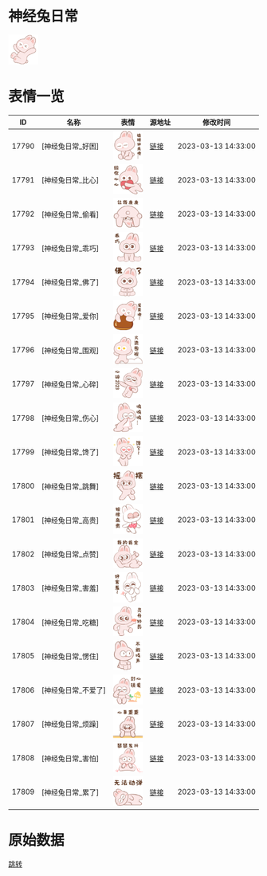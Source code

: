 # 神经兔日常

<img src="./cover.png" height="60" alt="cover" />

# 表情一览

|ID|名称|表情|源地址|修改时间|
|----|----|----|----|----|
|17790|[神经兔日常_好困]|<img src="./pic/017790_%5B神经兔日常_好困%5D.png" height="60" alt="好困"/>|[链接](https://i0.hdslb.com/bfs/garb/ec2a9c511490867199b371f0c71cb1276601b22a.png)|2023-03-13 14:33:00|
|17791|[神经兔日常_比心]|<img src="./pic/017791_%5B神经兔日常_比心%5D.png" height="60" alt="比心"/>|[链接](https://i0.hdslb.com/bfs/garb/6f6ca68d2e51b52969d26c03bcf9feadc8503f15.png)|2023-03-13 14:33:00|
|17792|[神经兔日常_偷看]|<img src="./pic/017792_%5B神经兔日常_偷看%5D.png" height="60" alt="偷看"/>|[链接](https://i0.hdslb.com/bfs/garb/ccfa5b061707a3940aa201737aca63275482d828.png)|2023-03-13 14:33:00|
|17793|[神经兔日常_乖巧]|<img src="./pic/017793_%5B神经兔日常_乖巧%5D.png" height="60" alt="乖巧"/>|[链接](https://i0.hdslb.com/bfs/garb/f433df4648bb5bf192cb39e1432f92c4549abbc2.png)|2023-03-13 14:33:00|
|17794|[神经兔日常_佛了]|<img src="./pic/017794_%5B神经兔日常_佛了%5D.png" height="60" alt="佛了"/>|[链接](https://i0.hdslb.com/bfs/garb/44dfaeec8e394174860b853c562c028baf023fb4.png)|2023-03-13 14:33:00|
|17795|[神经兔日常_爱你]|<img src="./pic/017795_%5B神经兔日常_爱你%5D.png" height="60" alt="爱你"/>|[链接](https://i0.hdslb.com/bfs/garb/4b286b22aa5b1f885e87c66f0fcbcae6184d51d4.png)|2023-03-13 14:33:00|
|17796|[神经兔日常_围观]|<img src="./pic/017796_%5B神经兔日常_围观%5D.png" height="60" alt="围观"/>|[链接](https://i0.hdslb.com/bfs/garb/216d0048d945d077a7611cd499ab3989c58f13d2.png)|2023-03-13 14:33:00|
|17797|[神经兔日常_心碎]|<img src="./pic/017797_%5B神经兔日常_心碎%5D.png" height="60" alt="心碎"/>|[链接](https://i0.hdslb.com/bfs/garb/5e81cdf5564a0c54bc03941823b7e1a3cdd9b5ac.png)|2023-03-13 14:33:00|
|17798|[神经兔日常_伤心]|<img src="./pic/017798_%5B神经兔日常_伤心%5D.png" height="60" alt="伤心"/>|[链接](https://i0.hdslb.com/bfs/garb/43d39ea974c2383a5e8953a7777286f471f9041f.png)|2023-03-13 14:33:00|
|17799|[神经兔日常_馋了]|<img src="./pic/017799_%5B神经兔日常_馋了%5D.png" height="60" alt="馋了"/>|[链接](https://i0.hdslb.com/bfs/garb/46bbe0b9e744609305f400b0a5e480914c24845d.png)|2023-03-13 14:33:00|
|17800|[神经兔日常_跳舞]|<img src="./pic/017800_%5B神经兔日常_跳舞%5D.png" height="60" alt="跳舞"/>|[链接](https://i0.hdslb.com/bfs/garb/1aa2fb48acadccc9fae6c8f91c47d1800480a24a.png)|2023-03-13 14:33:00|
|17801|[神经兔日常_高贵]|<img src="./pic/017801_%5B神经兔日常_高贵%5D.png" height="60" alt="高贵"/>|[链接](https://i0.hdslb.com/bfs/garb/1ef6d846ded5398486bdac278e9144fc7839eba8.png)|2023-03-13 14:33:00|
|17802|[神经兔日常_点赞]|<img src="./pic/017802_%5B神经兔日常_点赞%5D.png" height="60" alt="点赞"/>|[链接](https://i0.hdslb.com/bfs/garb/b84bee42f4351759b7945dd6e4733415bd670911.png)|2023-03-13 14:33:00|
|17803|[神经兔日常_害羞]|<img src="./pic/017803_%5B神经兔日常_害羞%5D.png" height="60" alt="害羞"/>|[链接](https://i0.hdslb.com/bfs/garb/b6ecb23a3e7aaa6dae540d853d316d70dc33f306.png)|2023-03-13 14:33:00|
|17804|[神经兔日常_吃糖]|<img src="./pic/017804_%5B神经兔日常_吃糖%5D.png" height="60" alt="吃糖"/>|[链接](https://i0.hdslb.com/bfs/garb/4980b8ebbef3818fda011a0c57bc7aa012e78d69.png)|2023-03-13 14:33:00|
|17805|[神经兔日常_愣住]|<img src="./pic/017805_%5B神经兔日常_愣住%5D.png" height="60" alt="愣住"/>|[链接](https://i0.hdslb.com/bfs/garb/3a80b6d0d66381236b16e6cbf847c688a718c453.png)|2023-03-13 14:33:00|
|17806|[神经兔日常_不爱了]|<img src="./pic/017806_%5B神经兔日常_不爱了%5D.png" height="60" alt="不爱了"/>|[链接](https://i0.hdslb.com/bfs/garb/0b23ef0e5570dd1051cd9cd14d296e2ceb582280.png)|2023-03-13 14:33:00|
|17807|[神经兔日常_烦躁]|<img src="./pic/017807_%5B神经兔日常_烦躁%5D.png" height="60" alt="烦躁"/>|[链接](https://i0.hdslb.com/bfs/garb/028c9c33a013fb61b5ca30558c660bf888d8ebd1.png)|2023-03-13 14:33:00|
|17808|[神经兔日常_害怕]|<img src="./pic/017808_%5B神经兔日常_害怕%5D.png" height="60" alt="害怕"/>|[链接](https://i0.hdslb.com/bfs/garb/364ffb6f01f1b8d7337a66ea1a05a38b73994688.png)|2023-03-13 14:33:00|
|17809|[神经兔日常_累了]|<img src="./pic/017809_%5B神经兔日常_累了%5D.png" height="60" alt="累了"/>|[链接](https://i0.hdslb.com/bfs/garb/dd0390e43b2dd3a6faaf2c57676ce225ea708a9c.png)|2023-03-13 14:33:00|

# 原始数据

[跳转](./raw.json)


